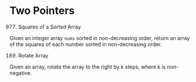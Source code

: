 # Two Pointers

977. Squares of a Sorted Array

Given an integer array `nums` sorted in non-decreasing order, return an array of the squares of each number sorted in non-decreasing order.

189. Rotate Array

Given an array, rotate the array to the right by k steps, where k is non-negative.
